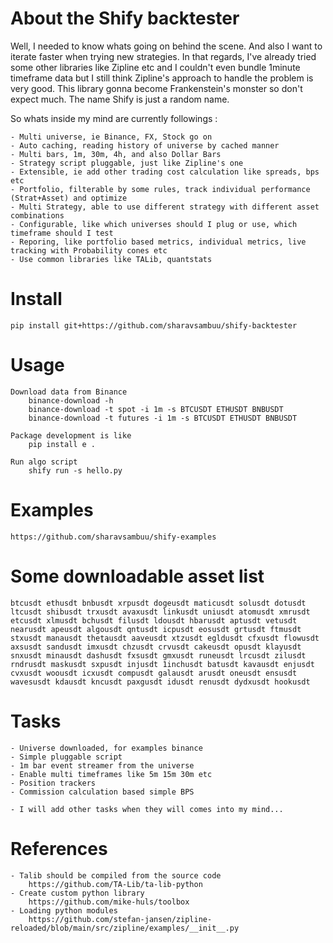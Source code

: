 # About the Shify backtester
Well, I needed to know whats going on behind the scene.
And also I want to iterate faster when trying new strategies.
In that regards, I've already tried some other libraries like Zipline etc
and I couldn't even bundle 1minute timeframe data but I still 
think Zipline's approach to handle the problem is very good.
This library gonna become Frankenstein's monster so don't expect much.
The name Shify is just a random name.

So whats inside my mind are currently followings : 

    - Multi universe, ie Binance, FX, Stock go on
    - Auto caching, reading history of universe by cached manner
    - Multi bars, 1m, 30m, 4h, and also Dollar Bars
    - Strategy script pluggable, just like Zipline's one
    - Extensible, ie add other trading cost calculation like spreads, bps etc
    - Portfolio, filterable by some rules, track individual performance (Strat+Asset) and optimize
    - Multi Strategy, able to use different strategy with different asset combinations
    - Configurable, like which universes should I plug or use, which timeframe should I test
    - Reporing, like portfolio based metrics, individual metrics, live tracking with Probability cones etc
    - Use common libraries like TALib, quantstats


# Install

    pip install git+https://github.com/sharavsambuu/shify-backtester


# Usage

    Download data from Binance
        binance-download -h
        binance-download -t spot -i 1m -s BTCUSDT ETHUSDT BNBUSDT
        binance-download -t futures -i 1m -s BTCUSDT ETHUSDT BNBUSDT

    Package development is like
        pip install e .

    Run algo script
        shify run -s hello.py


# Examples

    https://github.com/sharavsambuu/shify-examples


# Some downloadable asset list

    btcusdt ethusdt bnbusdt xrpusdt dogeusdt maticusdt solusdt dotusdt ltcusdt shibusdt trxusdt avaxusdt linkusdt uniusdt atomusdt xmrusdt etcusdt xlmusdt bchusdt filusdt ldousdt hbarusdt aptusdt vetusdt nearusdt apeusdt algousdt qntusdt icpusdt eosusdt grtusdt ftmusdt stxusdt manausdt thetausdt aaveusdt xtzusdt egldusdt cfxusdt flowusdt axsusdt sandusdt imxusdt chzusdt crvusdt cakeusdt opusdt klayusdt snxusdt minausdt dashusdt fxsusdt gmxusdt runeusdt lrcusdt zilusdt rndrusdt maskusdt sxpusdt injusdt 1inchusdt batusdt kavausdt enjusdt cvxusdt woousdt icxusdt compusdt galausdt arusdt oneusdt ensusdt wavesusdt kdausdt kncusdt paxgusdt idusdt renusdt dydxusdt hookusdt 


# Tasks

    - Universe downloaded, for examples binance
    - Simple pluggable script
    - 1m bar event streamer from the universe
    - Enable multi timeframes like 5m 15m 30m etc
    - Position trackers
    - Commission calculation based simple BPS
    
    - I will add other tasks when they will comes into my mind...



# References
    - Talib should be compiled from the source code
        https://github.com/TA-Lib/ta-lib-python
    - Create custom python library
        https://github.com/mike-huls/toolbox
    - Loading python modules
        https://github.com/stefan-jansen/zipline-reloaded/blob/main/src/zipline/examples/__init__.py







